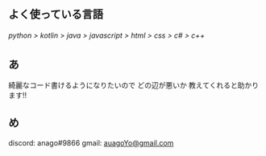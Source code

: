 ## よく使っている言語
###### python > kotlin > java > javascript > html > css > c# > c++

## あ
綺麗なコード書けるようになりたいので どの辺が悪いか 教えてくれると助かります!!  

## め
discord: anago#9866
gmail: auagoYo@gmail.com

